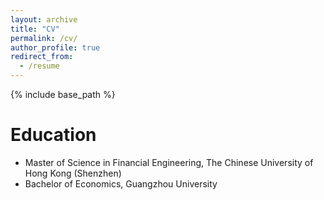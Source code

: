 ```yaml
---
layout: archive
title: "CV"
permalink: /cv/
author_profile: true
redirect_from:
  - /resume
---
```


{% include base_path %}


Education
====== 
+ Master of Science in Financial Engineering, The Chinese University of Hong Kong (Shenzhen)
+ Bachelor of Economics, Guangzhou University
<!-- + 列表二
    + 列表二-1
    + 列表二-2
    + 列表二-3
+ 列表三
    * 列表一
    * 列表二
    * 列表三 -->